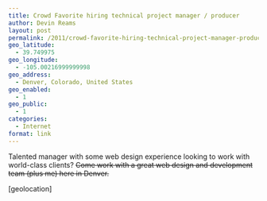 ```yaml
---
title: Crowd Favorite hiring technical project manager / producer
author: Devin Reams
layout: post
permalink: /2011/crowd-favorite-hiring-technical-project-manager-producer/
geo_latitude:
  - 39.749975
geo_longitude:
  - -105.00216999999998
geo_address:
  - Denver, Colorado, United States
geo_enabled:
  - 1
geo_public:
  - 1
categories:
  - Internet
format: link
---
```

Talented manager with some web design experience looking to work with world-class clients? <strike>Come work with a great web design and development team (plus me) here in Denver.</strike>

[geolocation]